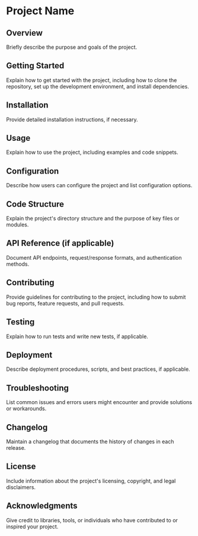# Project Name

## Overview
Briefly describe the purpose and goals of the project.

## Getting Started
Explain how to get started with the project, including how to clone the repository, set up the development environment, and install dependencies.

## Installation
Provide detailed installation instructions, if necessary.

## Usage
Explain how to use the project, including examples and code snippets.

## Configuration
Describe how users can configure the project and list configuration options.

## Code Structure
Explain the project's directory structure and the purpose of key files or modules.

## API Reference (if applicable)
Document API endpoints, request/response formats, and authentication methods.

## Contributing
Provide guidelines for contributing to the project, including how to submit bug reports, feature requests, and pull requests.

## Testing
Explain how to run tests and write new tests, if applicable.

## Deployment
Describe deployment procedures, scripts, and best practices, if applicable.

## Troubleshooting
List common issues and errors users might encounter and provide solutions or workarounds.

## Changelog
Maintain a changelog that documents the history of changes in each release.

## License
Include information about the project's licensing, copyright, and legal disclaimers.

## Acknowledgments
Give credit to libraries, tools, or individuals who have contributed to or inspired your project.
